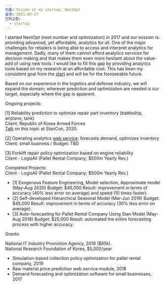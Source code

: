 ```yaml
---
이름: Vision of my startup, NextOpt
출생: 2021-05-27
언어교환:
  - startup
---
```


I started NextOpt (next number and optimization) in 2017 and our mission is: providing advanced, yet affordable, analytics for all. One of the major challenges for retailers is being able to access and interpret analytics for management. Sadly, many of them cannot afford analytics services for decision making and that makes them even more hesitant about the value-add of using new tools. I would like to fill this gap by providing analytics tools based on my research at an affordable cost. This has been my consistent goal from the [start](https://www.facebook.com/hyunjimoon95/posts/2187661947914274) and will be for the foreseeable future.

Based on our experience in the logistics and defense industry, we will expand the domain; wherever prediction and optimization are needed is our target, especially where the gap is apparent.

Ongoing projects:

\[1\] Reliability prediction to optimize repair part inventory (battleship, airplane, tank)  
Client: Republic of Korea Armed Forces  
[Talk](https://www.youtube.com/watch?v=1FJyNntNMH4&t=4s&ab_channel=Stan) on this topic at StanCon, 2020.

\[2\] Operating analytics [web service](https://qtell.co.kr/); forecasts demand, optimizes inventory Client: small business / Budget: TBD

\[3\] Forklift repair policy optimization based on engine reliability  
Client - LogisAll (Pallet Rental Company; $500m Yearly Rev.)

Completed Projects:  
Client - LogisAll (Pallet Rental Company; $500m Yearly Rev.)

- \[1\] Exogenous Feature Engineering, Model selection, Approximate model (May-Aug 2020) Budget: $45,000 Result: improvement in terms of accuracy (40% less error on average) and speed (10 times faster).
- \[2\] Self-developed Hierarchical Seasonal Model (Mar-Jun 2019) Budget: $45,000 Result: improvement in terms of accuracy (30% less error on average).
- \[3\] Auto-forecasting for Pallet Rental Company Using Stan Model (May-Aug 2018) Budget: $25,000 Result: automated the entire forecasting process with higher accuracy.

Grants:

National IT Industry Promotion Agency, 2018 ($85k).  
National Research Foundation of Korea, $5,000/year

- Simulation-based collection policy optimization for pallet rental company, 2019
- Raw material price prediction web service module, 2018
- Demand forecasting and optimization software for small businesses, 2017

